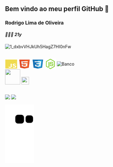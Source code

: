 ## Bem vindo ao meu perfil GitHub 👋
### Rodrigo Lima de Oliveira
##### 🙋🏻‍♂️ 21y

![1_dxbvVHJkUh5HagZ7HI0nFw](https://user-images.githubusercontent.com/82120129/183794253-159e858b-bde6-4984-837a-c252a6460594.gif)

<div style="display: inline_block"><br>
  <img align="center" alt="Js" height="30" width="40" src="https://raw.githubusercontent.com/devicons/devicon/master/icons/javascript/javascript-plain.svg"/>
  <img align="center" alt="HTML" height="30" width="40" src="https://raw.githubusercontent.com/devicons/devicon/master/icons/html5/html5-original.svg"/>
  <img align="center" alt="CSS" height="30" width="40" src="https://raw.githubusercontent.com/devicons/devicon/master/icons/css3/css3-original.svg"/>  
  <img align="center" alt="NodeJS" height="35" width="35" src="https://raw.githubusercontent.com/devicons/devicon/master/icons/nodejs/nodejs-original.svg"/>
  <img align="center" 	alt="Banco" height="35" width="35" src="https://cdn.jsdelivr.net/gh/devicons/devicon/icons/microsoftsqlserver/microsoftsqlserver-plain.svg" />
  <br>
</div>
  <div style="display="flex"">
  <img aling="center" alt"MySQL" height="50" width="50" src="https://www.vectorlogo.zone/logos/mysql/mysql-official.svg" />
  <img aling="center" alt"MySQL" height="25" width="25Icon " src="https://www.vectorlogo.zone/logos/python/python-icon.svg" />
  </div>
</div>
  
  ##

  <a href = "mailto:rodrigo.oliveira@sptech.school"><img src="https://img.shields.io/badge/Gmail-D14836?style=for-the-badge&logo=gmail&logoColor=white" target="_blank"></a>
  <a href="https://www.linkedin.com/in/rodrigo-lima-588239254/" target="_blank"><img src="https://img.shields.io/badge/-LinkedIn-%230077B5?style=for-the-badge&logo=linkedin&logoColor=white" target="_blank"></a>


 ![snake gif](https://github.com/Rodrigo-L-Oliveira/Rodrigo-L-Oliveira/blob/output/github-contribution-grid-snake.svg)
